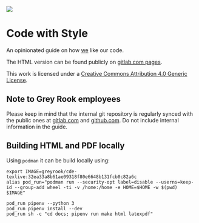 ![](https://i.creativecommons.org/l/by/4.0/80x15.png)

# Code with Style

An opinionated guide on how [we](https://www.greyrook.com) like our code.

The HTML version can be found publicly on [gitlab.com pages](https://greyrook.gitlab.io/code-with-style/).

This work is licensed under a [Creative Commons Attribution 4.0 Generic License](http://creativecommons.org/licenses/by/4.0/).


## Note to Grey Rook employees

Please keep in mind that the internal git repository is regularly synced with the public ones at [gitlab.com](https://gitlab.com/GreyRook/code-with-style) and [github.com](https://github.com/GreyRook/code-with-style).  Do not include internal information in the guide.


## Building HTML and PDF locally

Using `podman` it can be build locally using:

```
export IMAGE=greyrook/cde-texlive:32ea33a8b61ae09318f80e6648b131fcb0c82a6c
alias pod_run="podman run --security-opt label=disable --userns=keep-id --group-add wheel -ti -v /home:/home -e HOME=$HOME -w $(pwd) $IMAGE"

pod_run pipenv --python 3
pod_run pipenv install --dev
pod_run sh -c "cd docs; pipenv run make html latexpdf"
```